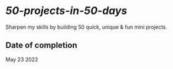 # _50-projects-in-50-days_
Sharpen my skills by building 50 quick, unique &amp; fun mini projects.

## Date of completion
May 23 2022
